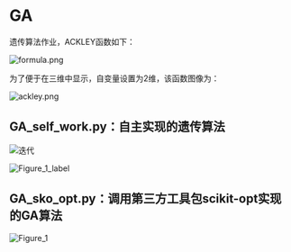 # GA

遗传算法作业，ACKLEY函数如下：

![formula.png](formula.png)

为了便于在三维中显示，自变量设置为2维，该函数图像为：

![ackley.png](ackley.png)

## GA_self_work.py：自主实现的遗传算法

![迭代](https://user-images.githubusercontent.com/56112804/140482499-64780bb4-802c-4761-94e2-2e2f5f87bb70.gif)

![Figure_1_label](https://user-images.githubusercontent.com/56112804/140482477-66f34a60-a305-42d9-b818-6077578b7b35.png)

## GA_sko_opt.py：调用第三方工具包scikit-opt实现的GA算法

![Figure_1](https://user-images.githubusercontent.com/56112804/140482394-4172693c-31c4-41b3-b48c-58ef75997f1c.png)


